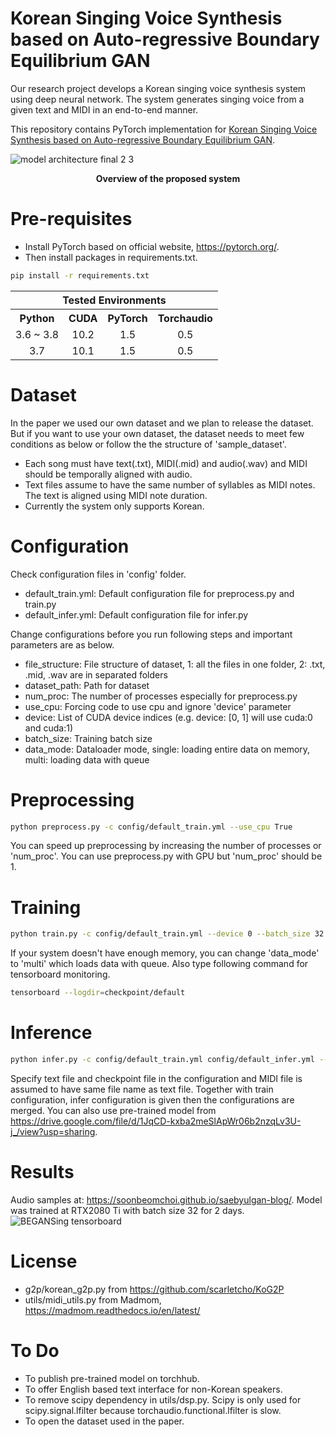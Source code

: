 # Korean Singing Voice Synthesis based on Auto-regressive Boundary Equilibrium GAN
<p>
Our research project develops a Korean singing voice synthesis system using deep neural network. The system generates singing voice from a given text and MIDI in an end-to-end manner. 

This repository contains PyTorch implementation for [Korean Singing Voice Synthesis based on Auto-regressive Boundary Equilibrium GAN](https://ieeexplore.ieee.org/stamp/stamp.jsp?tp=&arnumber=9053950).
</p>

![model architecture final 2 3](https://user-images.githubusercontent.com/15067112/81911402-3917fe80-9608-11ea-9718-8a61b564a618.jpg)
<p align="center"><b>Overview of the proposed system</b></p>

# Pre-requisites
- Install PyTorch based on official website, https://pytorch.org/.
- Then install packages in requirements.txt.
```bash
pip install -r requirements.txt
```

<table style="width: 100%">
    <tr>
        <th colspan="4"> Tested Environments </th>
    </tr>
    <tr>
        <th> Python </th>
        <th> CUDA </th>
        <th> PyTorch </th>
        <th> Torchaudio </th>
    </tr>
    <tr>
        <td style="text-align:center"> 3.6 ~ 3.8 </td>
        <td style="text-align:center"> 10.2 </td>
        <td style="text-align:center"> 1.5 </td>
        <td style="text-align:center"> 0.5 </td>
    </tr>
    <tr>
        <td style="text-align:center"> 3.7 </td>
        <td style="text-align:center"> 10.1 </td>
        <td style="text-align:center"> 1.5 </td>
        <td style="text-align:center"> 0.5 </td>
    </tr>
</table>

# Dataset
In the paper we used our own dataset and we plan to release the dataset. 
But if you want to use your own dataset, the dataset needs to meet few conditions as below or follow the the structure of 'sample_dataset'.

- Each song must have text(.txt), MIDI(.mid) and audio(.wav) and MIDI should be temporally aligned with audio.
- Text files assume to have the same number of syllables as MIDI notes. The text is aligned using MIDI note duration.
- Currently the system only supports Korean.

# Configuration
Check configuration files in 'config' folder.
- default_train.yml: Default configuration file for preprocess.py and train.py
- default_infer.yml: Default configuration file for infer.py

Change configurations before you run following steps and important parameters are as below.
- file_structure: File structure of dataset, 1: all the files in one folder, 2: .txt, .mid, .wav are in separated folders
- dataset_path: Path for dataset
- num_proc: The number of processes especially for preprocess.py
- use_cpu: Forcing code to use cpu and ignore 'device' parameter
- device: List of CUDA device indices (e.g. device: [0, 1] will use cuda:0 and cuda:1)
- batch_size: Training batch size
- data_mode: Dataloader mode, single: loading entire data on memory, multi: loading data with queue

# Preprocessing
```bash
python preprocess.py -c config/default_train.yml --use_cpu True
```

You can speed up preprocessing by increasing the number of processes or 'num_proc'.
You can use preprocess.py with GPU but 'num_proc' should be 1.

# Training
```bash
python train.py -c config/default_train.yml --device 0 --batch_size 32
```

If your system doesn't have enough memory, you can change 'data_mode' to 'multi' which loads data with queue.
Also type following command for tensorboard monitoring.
```bash
tensorboard --logdir=checkpoint/default
```

# Inference
```bash
python infer.py -c config/default_train.yml config/default_infer.yml --device 0
```

Specify text file and checkpoint file in the configuration and MIDI file is assumed to have same file name as text file. Together with train configuration, infer configuration is given then the configurations are merged.
You can also use pre-trained model from https://drive.google.com/file/d/1JqCD-kxba2meSlApWr06b2nzqLv3U-j_/view?usp=sharing.

# Results
Audio samples at: https://soonbeomchoi.github.io/saebyulgan-blog/. Model was trained at RTX2080 Ti with batch size 32 for 2 days.
![BEGANSing tensorboard](https://user-images.githubusercontent.com/15067112/82179828-34aa5900-991a-11ea-9f73-b85aad109cea.png)

# License 
- g2p/korean_g2p.py from https://github.com/scarletcho/KoG2P
- utils/midi_utils.py from Madmom, https://madmom.readthedocs.io/en/latest/

# To Do
- To publish pre-trained model on torchhub.
- To offer English based text interface for non-Korean speakers.
- To remove scipy dependency in utils/dsp.py. Scipy is only used for scipy.signal.lfilter because torchaudio.functional.lfilter is slow.
- To open the dataset used in the paper.
